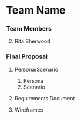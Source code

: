 # Team Name

### Team Members
2. Rita Sherwood

### Final Proposal
1. Persona/Scenario
    1. Persona
    2. Scenario
2. Requirements Document

3. Wireframes






